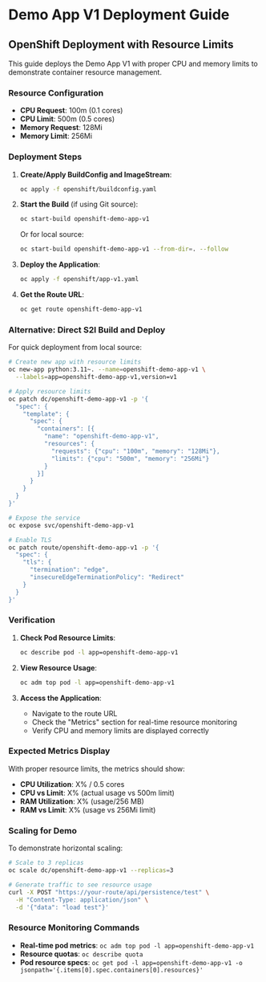 # Demo App V1 Deployment Guide

## OpenShift Deployment with Resource Limits

This guide deploys the Demo App V1 with proper CPU and memory limits to demonstrate container resource management.

### Resource Configuration
- **CPU Request**: 100m (0.1 cores)
- **CPU Limit**: 500m (0.5 cores)  
- **Memory Request**: 128Mi
- **Memory Limit**: 256Mi

### Deployment Steps

1. **Create/Apply BuildConfig and ImageStream**:
   ```bash
   oc apply -f openshift/buildconfig.yaml
   ```

2. **Start the Build** (if using Git source):
   ```bash
   oc start-build openshift-demo-app-v1
   ```

   Or for local source:
   ```bash
   oc start-build openshift-demo-app-v1 --from-dir=. --follow
   ```

3. **Deploy the Application**:
   ```bash
   oc apply -f openshift/app-v1.yaml
   ```

4. **Get the Route URL**:
   ```bash
   oc get route openshift-demo-app-v1
   ```

### Alternative: Direct S2I Build and Deploy

For quick deployment from local source:

```bash
# Create new app with resource limits
oc new-app python:3.11~. --name=openshift-demo-app-v1 \
  --labels=app=openshift-demo-app-v1,version=v1

# Apply resource limits
oc patch dc/openshift-demo-app-v1 -p '{
  "spec": {
    "template": {
      "spec": {
        "containers": [{
          "name": "openshift-demo-app-v1",
          "resources": {
            "requests": {"cpu": "100m", "memory": "128Mi"},
            "limits": {"cpu": "500m", "memory": "256Mi"}
          }
        }]
      }
    }
  }
}'

# Expose the service
oc expose svc/openshift-demo-app-v1

# Enable TLS
oc patch route/openshift-demo-app-v1 -p '{
  "spec": {
    "tls": {
      "termination": "edge",
      "insecureEdgeTerminationPolicy": "Redirect"
    }
  }
}'
```

### Verification

1. **Check Pod Resource Limits**:
   ```bash
   oc describe pod -l app=openshift-demo-app-v1
   ```

2. **View Resource Usage**:
   ```bash
   oc adm top pod -l app=openshift-demo-app-v1
   ```

3. **Access the Application**:
   - Navigate to the route URL
   - Check the "Metrics" section for real-time resource monitoring
   - Verify CPU and memory limits are displayed correctly

### Expected Metrics Display

With proper resource limits, the metrics should show:
- **CPU Utilization**: X% / 0.5 cores
- **CPU vs Limit**: X% (actual usage vs 500m limit)  
- **RAM Utilization**: X% (usage/256 MB)
- **RAM vs Limit**: X% (usage vs 256Mi limit)

### Scaling for Demo

To demonstrate horizontal scaling:
```bash
# Scale to 3 replicas
oc scale dc/openshift-demo-app-v1 --replicas=3

# Generate traffic to see resource usage
curl -X POST "https://your-route/api/persistence/test" \
  -H "Content-Type: application/json" \
  -d '{"data": "load test"}'
```

### Resource Monitoring Commands

- **Real-time pod metrics**: `oc adm top pod -l app=openshift-demo-app-v1`
- **Resource quotas**: `oc describe quota`
- **Pod resource specs**: `oc get pod -l app=openshift-demo-app-v1 -o jsonpath='{.items[0].spec.containers[0].resources}'`
